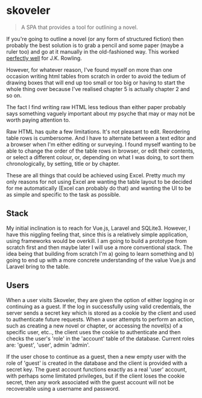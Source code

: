 # skoveler

> A SPA that provides a tool for outlining a novel.

If you're going to outline a novel (or any form of structured fiction) then probably the best solution is to grab a pencil and some paper (maybe a ruler too) and go at it manually in the old-fashioned way. This worked [perfectly well](https://flashbak.com/jkrowling-sketches-harry-potter-plot-spreadsheet-400969/) for J.K. Rowling.

However, for whatever reason, I've found myself on more than one occasion writing html tables from scratch in order to avoid the tedium of drawing boxes that will end up too small or too big or having to start the whole thing over because I've realised chapter 5 is actually chapter 2 and so on. 

The fact I find writing raw HTML less tedious than either paper probably says something vaguely important about my psyche that may or may not be worth paying attention to.

Raw HTML has quite a few limitations. It's not pleasant to edit. Reordering table rows is cumbersome. And I have to alternate between a text editor and a browser when I'm either editing or surveying. I found myself wanting to be able to change the order of the table rows in browser, or edit their contents, or select a different colour, or, depending on what I was doing, to sort them chronologically, by setting, title or by chapter. 

These are all things that could be achieved using Excel. Pretty much my only reasons for not using Excel are wanting the table layout to be decided for me automatically (Excel can probably do that) and wanting the UI to be as simple and specific to the task as possible. 


## Stack

My initial inclination is to reach for Vue.js, Laravel and SQLite3. However, I have this niggling feeling that, since this is a relatively simple application, using frameworks would be overkill. I am going to build a prototype from scratch first and then maybe later I will use a more conventional stack. The idea being that building from scratch I'm a) going to learn something and b) going to end up with a more concrete understanding of the value Vue.js and Laravel bring to the table.




## Users

When a user visits Skoveler, they are given the option of either logging in or continuing as a guest. If the log in successfully using valid credentials, the server sends a secret key which is stored as a cookie by the client and used to authenticate future requests. When a user attempts to perform an action, such as creating a new novel or chapter, or accessing the novel(s) of a specific user, etc.., the client uses the cookie to authenticate and then checks the user's 'role' in the 'account' table of the database. Current roles are: 'guest', 'user', admin 'admin'.

If the user chose to continue as a guest, then a new empty user with the role of 'guest' is created in the database and the client is provided with a secret key. The guest account functions exactly as a real 'user' account, with perhaps some limitated privileges, but if the client loses the cookie secret, then any work associated with the guest account will not be recoverable using a username and password.





